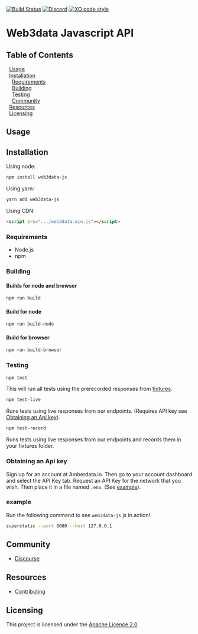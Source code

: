 [![Build Status](https://travis-ci.com/web3data/web3data-js.svg?branch=master)](https://travis-ci.com/web3data/web3data-js)
[![Discord](https://img.shields.io/discord/102860784329052160.svg)](https://forum.amberdata.io/)
[![XO code style](https://img.shields.io/badge/code_style-XO-5ed9c7.svg)](https://github.com/xojs/xo)

# Web3data Javascript API

## Table of Contents
&nbsp;&nbsp;[Usage](#usage)
<br/>&nbsp;&nbsp;[Installation](#installation)
<br/>&nbsp;&nbsp;&nbsp;&nbsp;[Requirements](#requirements)
<br/>&nbsp;&nbsp;&nbsp;&nbsp;[Building](#building)
<br/>&nbsp;&nbsp;&nbsp;&nbsp;[Testing](#testing)
<br/>&nbsp;&nbsp;&nbsp;&nbsp;[Community](#community)
<br/>&nbsp;&nbsp;[Resources](#resources)
<br/>&nbsp;&nbsp;[Licensing](#licensing)

## Usage
## Installation
Using node:
```bash
npm install web3data-js
```
Using yarn:
```bash
yarn add web3data-js
```
Using CDN:
```html
<script src=".../web3data.min.js"></script>
```

### Requirements
- Node.js
- npm
### Building

#### Builds for node and browser

```bash
npm run build
```

#### Build for node

```bash
npm run build-node
```

#### Build for browser
```bash
npm run build-browser
```

### Testing
```bash
npm test
```
This will run all tests using the prerecorded responses from [fixtures](test/fixtures/eb3ap.io).

```bash
npm test-live
```
Runs tests using live responses from our endpoints. (Requires API key see [Obtaining an Api key](#obtaininganapikey)).

```bash
npm test-record
```
Runs tests using live responses from our endpoints and records them in your fixtures folder.

### Obtaining an Api key
Sign up for an account at Amberdata.io.
Then go to your account dashboard and select the API Key tab.
Request an API Key for the network that you wish.
Then place it in a file named `.env`. (See [example](./env.example)).

<!-- For additional details on obtaining an api key see() -->

### example
Run the following command to see `web3data-js` js in action!
```bash
superstatic --port 8080 --host 127.0.0.1
```


## Community
- [Discourse](https://forum.amberdata.io/)

## Resources
- [Contributing](./CONTRIBUTING.md)
## Licensing

This project is licensed under the [Apache Licence 2.0](./LICENSE).

